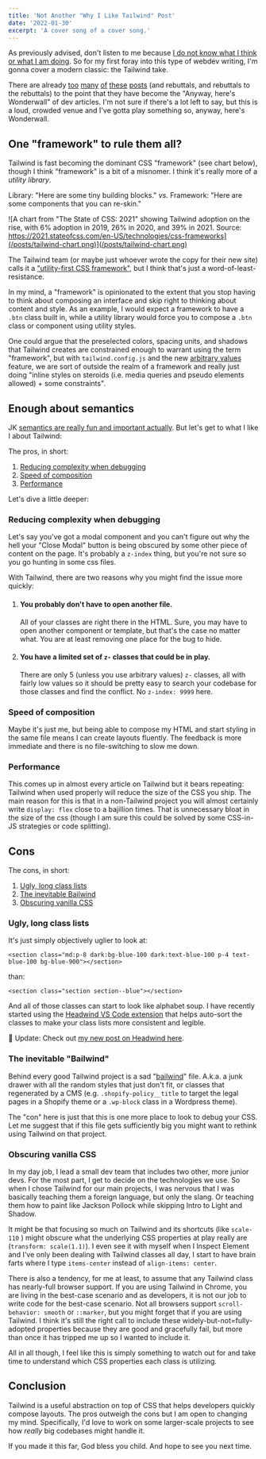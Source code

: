 ```yaml
---
title: 'Not Another "Why I Like Tailwind" Post'
date: '2022-01-30'
excerpt: 'A cover song of a cover song.'
---
```


As previously advised, don't listen to me because [I do not know what I think or what I am doing](/posts/hello-world). So for my first foray into this type of webdev writing, I'm gonna cover a modern classic: the Tailwind take.

There are already [too](https://ishadeed.com/article/on-tailwindcss/) [many](https://macarthur.me/posts/why-i-like-tailwind-css) [of](https://dev.to/jaredcwhite/why-tailwind-isn-t-for-me-5c90) [these](https://www.viget.com/articles/what-i-love-hate-about-tailwind-css/) [posts](https://highlandsolutions.com/blog/how-i-quit-worrying-and-learned-to-love-tailwindcss) (and rebuttals, and rebuttals to the rebuttals) to the point that they have become the "Anyway, here's Wonderwall" of dev articles. I'm not sure if there's a lot left to say, but this is a loud, crowded venue and I've gotta play something so, anyway, here's Wonderwall.

## One "framework" to rule them all?

Tailwind is fast becoming the dominant CSS "framework" (see chart below), though I think "framework" is a bit of a misnomer. I think it's really more of a *utility library*. 

Library: "Here are some tiny building blocks." *vs.* Framework: "Here are some components that you can re-skin."

![A chart from "The State of CSS: 2021" showing Tailwind adoption on the rise, with 6% adoption in 2019, 26% in 2020, and 39% in 2021. Source: https://2021.stateofcss.com/en-US/technologies/css-frameworks](/posts/tailwind-chart.png)](/posts/tailwind-chart.png)

The Tailwind team (or maybe just whoever wrote the copy for their new site) calls it a ["utility-first CSS framework"](https://tailwindcss.com/), but I think that's just a word-of-least-resistance.

In my mind, a "framework" is opinionated to the extent that you stop having to think about composing an interface and skip right to thinking about content and style. As an example, I would expect a framework to have a `.btn` class built in, while a utility library would force you to compose a `.btn` class or component using utility styles.

One could argue that the preselected colors, spacing units, and shadows that Tailwind creates are constrained enough to warrant using the term "framework", but with `tailwind.config.js` and the new [arbitrary values](https://tailwindcss.com/docs/adding-custom-styles#using-arbitrary-values) feature, we are sort of outside the realm of a framework and really just doing "inline styles on steroids (i.e. media queries and pseudo elements allowed) + some constraints".

## Enough about semantics

JK [semantics are really fun and important actually](https://hiddedevries.nl/en/blog/2022-01-23-more-to-give-than-just-the-div-semantics-and-how-to-get-them-right). But let's get to what I like I about Tailwind:

The pros, in short:
1. [Reducing complexity when debugging](#reducing-complexity-when-debugging)
2. [Speed of composition](#speed-of-composition)
3. [Performance](#performance)

Let's dive a little deeper:

### Reducing complexity when debugging
Let's say you've got a modal component and you can't figure out why the hell your "Close Modal" button is being obscured by some other piece of content on the page. It's probably a `z-index` thing, but you're not sure so you go hunting in some css files.

With Tailwind, there are two reasons why you might find the issue more quickly:

1. #### You probably don't have to open another file.
    
    All of your classes are right there in the HTML. Sure, you may have to open another component or template, but that's the case no matter what. You are at least removing one place for the bug to hide.

2. #### You have a limited set of `z-` classes that could be in play.
    
    There are only 5 (unless you use arbitrary values) `z-` classes, all with fairly low values so it should be pretty easy to search your codebase for those classes and find the conflict. No `z-index: 9999` here.

### Speed of composition
Maybe it's just me, but being able to compose my HTML and start styling in the same file means I can create layouts fluently. The feedback is more immediate and there is no file-switching to slow me down.

### Performance
This comes up in almost every article on Tailwind but it bears repeating: Tailwind when used properly will reduce the size of the CSS you ship. The main reason for this is that in a non-Tailwind project you will almost certainly write `display: flex` close to a bajillion times. That is unnecessary bloat in the size of the css (though I am sure this could be solved by some CSS-in-JS strategies or code splitting).

## Cons

The cons, in short:
1. [Ugly, long class lists](#ugly-long-class-lists)
2. [The inevitable Bailwind](#the-inevitable-bailwind)
3. [Obscuring vanilla CSS](#obscuring-vanilla-css)

### Ugly, long class lists

It's just simply objectively uglier to look at:

```
<section class="md:p-8 dark:bg-blue-100 dark:text-blue-100 p-4 text-blue-100 bg-blue-900"></section>
```
than:

```
<section class="section section--blue"></section>
```

And all of those classes can start to look like alphabet soup. I have recently started using the [Headwind VS Code extension](https://github.com/heybourn/headwind) that helps auto-sort the classes to make your class lists more consistent and legible.

📌 Update: Check out [my new post on Headwind here](/posts/into-the-headwind).

### The inevitable "Bailwind"

Behind every good Tailwind project is a sad "[bailwind]((https://twitter.com/ryanflorence/status/1251589516617379840))" file. A.k.a. a junk drawer with all the random styles that just don't fit, or classes that regenerated by a CMS (e.g. `.shopify-policy__title` to target the legal pages in a Shopify theme or a `.wp-block` class in a Wordpress theme).

The "con" here is just that this is one more place to look to debug your CSS. Let me suggest that if this file gets sufficiently big you might want to rethink using Tailwind on that project.

### Obscuring vanilla CSS

In my day job, I lead a small dev team that includes two other, more junior devs. For the most part, I get to decide on the technologies we use. So when I chose Tailwind for our main projects, I was nervous that I was basically teaching them a foreign language, but only the slang. Or teaching them how to paint like Jackson Pollock while skipping Intro to Light and Shadow.

It might be that focusing so much on Tailwind and its shortcuts (like `scale-110` ) might obscure what the underlying CSS properties at play really are (`transform: scale(1.1)`). I even see it with myself when I Inspect Element and I've only been dealing with Tailwind classes all day, I start to have brain farts where I type `items-center` instead of `align-items: center`.

There is also a tendency, for me at least, to assume that any Tailwind class has nearly-full browser support. If you are using Tailwind in Chrome, you are living in the best-case scenario and as developers, it is not our job to write code for the best-case scenario. Not all browsers support `scroll-behavior: smooth` or `::marker`, but you might forget that if you are using Tailwind. I think it's still the right call to include these widely-but-not=fully-adopted properties because they are good and gracefully fail, but more than once it has tripped me up so I wanted to include it.

All in all though, I feel like this is simply something to watch out for and take time to understand which CSS properties each class is utilizing.

## Conclusion

Tailwind is a useful abstraction on top of CSS that helps developers quickly compose layouts. The pros outweigh the cons but I am open to changing my mind. Specifically, I'd love to work on some larger-scale projects to see how *really* big codebases might handle it.

If you made it this far, God bless you child. And hope to see you next time.